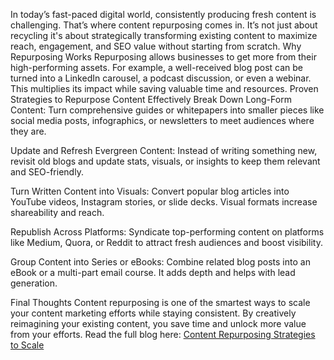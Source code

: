 In today’s fast-paced digital world, consistently producing fresh content is challenging. That’s where content repurposing comes in. It’s not just about recycling it's about strategically transforming existing content to maximize reach, engagement, and SEO value without starting from scratch.
Why Repurposing Works
Repurposing allows businesses to get more from their high-performing assets. For example, a well-received blog post can be turned into a LinkedIn carousel, a podcast discussion, or even a webinar. This multiplies its impact while saving valuable time and resources.
Proven Strategies to Repurpose Content Effectively
Break Down Long-Form Content: Turn comprehensive guides or whitepapers into smaller pieces like social media posts, infographics, or newsletters to meet audiences where they are.


Update and Refresh Evergreen Content: Instead of writing something new, revisit old blogs and update stats, visuals, or insights to keep them relevant and SEO-friendly.


Turn Written Content into Visuals: Convert popular blog articles into YouTube videos, Instagram stories, or slide decks. Visual formats increase shareability and reach.


Republish Across Platforms: Syndicate top-performing content on platforms like Medium, Quora, or Reddit to attract fresh audiences and boost visibility.


Group Content into Series or eBooks: Combine related blog posts into an eBook or a multi-part email course. It adds depth and helps with lead generation.


Final Thoughts
Content repurposing is one of the smartest ways to scale your content marketing efforts while staying consistent. By creatively reimagining your existing content, you save time and unlock more value from your efforts.
Read the full blog here: <a href="https://agamitechnologies.com/blog/content-repurposing-strategies-to-scale">Content Repurposing Strategies to Scale</a>

